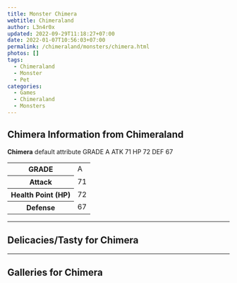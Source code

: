 ```yaml
---
title: Monster Chimera
webtitle: Chimeraland
author: L3n4r0x
updated: 2022-09-29T11:18:27+07:00
date: 2022-01-07T10:56:03+07:00
permalink: /chimeraland/monsters/chimera.html
photos: []
tags:
  - Chimeraland
  - Monster
  - Pet
categories:
  - Games
  - Chimeraland
  - Monsters
---
```


<section id="bootstrap-wrapper"><link rel="stylesheet" href="https://rawcdn.githack.com/dimaslanjaka/Web-Manajemen/0c3b5aa1813bd4abcd2c11bf3e37928b15c28664/css/bootstrap-5-3-0-alpha3-wrapper.css"/><h2 id="attribute">Chimera Information from Chimeraland</h2><p><b>Chimera</b> default attribute GRADE A ATK 71 HP 72 DEF 67<table><tr><th>GRADE</th><td>A</td></tr><tr><th>Attack</th><td>71</td></tr><tr><th>Health Point (HP)</th><td>72</td></tr><tr><th>Defense</th><td>67</td></tr></table></p><hr/><h2 id="delicacies">Delicacies/Tasty for Chimera</h2><div class="text-white bg-dark"></div><hr/><div id="gallery"><h2>Galleries for Chimera</h2><div class="row"></div></div></section>